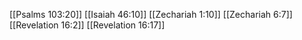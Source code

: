 [[Psalms 103:20]]
[[Isaiah 46:10]]
[[Zechariah 1:10]]
[[Zechariah 6:7]]
[[Revelation 16:2]]
[[Revelation 16:17]]
